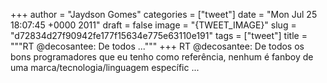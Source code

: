 
+++
author = "Jaydson Gomes"
categories = ["tweet"]
date = "Mon Jul 25 18:07:45 +0000 2011"
draft = false
image = "{TWEET_IMAGE}"
slug = "d72834d27f90942fe177f15634e775e63110e191"
tags = ["tweet"]
title = """RT @decosantee: De todos ..."""
+++
RT @decosantee: De todos os bons programadores que eu tenho como referência, nenhum é fanboy de uma marca/tecnologia/linguagem específic ...
